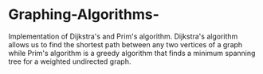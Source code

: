 # Graphing-Algorithms-
Implementation of Dijkstra's and Prim's algorithm. Dijkstra's algorithm allows us to find the shortest path between any two vertices of a graph while Prim's algorithm is a greedy algorithm that finds a minimum spanning tree for a weighted undirected graph. 
